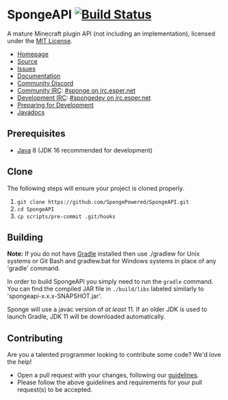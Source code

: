 SpongeAPI [![Build Status](https://travis-ci.org/SpongePowered/SpongeAPI.svg?branch=master)](https://travis-ci.org/SpongePowered/SpongeAPI)
=============
A mature Minecraft plugin API (not including an implementation), licensed under the [MIT License]. 

* [Homepage]
* [Source]
* [Issues]
* [Documentation]
* [Community Discord]
* [Community IRC]: [#sponge on irc.esper.net]
* [Development IRC]: [#spongedev on irc.esper.net]
* [Preparing for Development]
* [Javadocs]

## Prerequisites
* [Java] 8 (JDK 16 recommended for development)

## Clone
The following steps will ensure your project is cloned properly.  
1. `git clone https://github.com/SpongePowered/SpongeAPI.git`  
2. `cd SpongeAPI`  
3. `cp scripts/pre-commit .git/hooks`

## Building
__Note:__ If you do not have [Gradle] installed then use ./gradlew for Unix systems or Git Bash and gradlew.bat for Windows systems in place of any 'gradle' command.

In order to build SpongeAPI you simply need to run the `gradle` command. You can find the compiled JAR file in `./build/libs` labeled similarly to 'spongeapi-x.x.x-SNAPSHOT.jar'.

Sponge will use a javac version of *at least* 11. If an older JDK is used to launch Gradle, JDK 11 will be downloaded automatically.

## Contributing
Are you a talented programmer looking to contribute some code? We'd love the help!
* Open a pull request with your changes, following our [guidelines](CONTRIBUTING.md).
* Please follow the above guidelines and requirements for your pull request(s) to be accepted.

[Eclipse]: https://www.eclipse.org/
[Gradle]: https://www.gradle.org/
[Homepage]: https://spongepowered.org/
[IntelliJ]: https://www.jetbrains.com/idea/
[Issues]: https://github.com/SpongePowered/SpongeAPI/issues
[Documentation]: https://docs.spongepowered.org/
[Java]: http://www.oracle.com/technetwork/java/javase/downloads/jdk8-downloads-2133151.html
[Source]: https://github.com/SpongePowered/SpongeAPI/
[MIT License]: https://www.tldrlegal.com/license/mit-license
[Community Discord]: https://discord.gg/PtaGRAs
[Community IRC]: https://kiwiirc.com/client/irc.esper.net:+6697/?nick=sponge|?#sponge
[Development IRC]: https://kiwiirc.com/client/irc.esper.net:+6697/?nick=sponge|?#spongedev
[Preparing for Development]: https://docs.spongepowered.org/en/preparing/
[#sponge on irc.esper.net]: irc://irc.esper.net/#sponge
[Development Chat]: https://webchat.esper.net/?channels=spongedev
[#spongedev on irc.esper.net]: irc://irc.esper.net/#spongedev
[Preparing for Development]: https://docs.spongepowered.org/en/preparing/
[Javadocs]: https://jd.spongepowered.org
[stable-7]: https://github.com/SpongePowered/SpongeAPI/tree/stable-7
